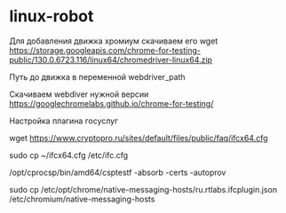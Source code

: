 # linux-robot

Для добавления движка хромиум скачиваем его  wget https://storage.googleapis.com/chrome-for-testing-public/130.0.6723.116/linux64/chromedriver-linux64.zip

Путь до движка в переменной webdriver_path

Скачиваем webdiver нужной версии https://googlechromelabs.github.io/chrome-for-testing/


Настройка плагина госуслуг

wget https://www.cryptopro.ru/sites/default/files/public/faq/ifcx64.cfg

sudo cp ~/ifcx64.cfg /etc/ifc.cfg

/opt/cprocsp/bin/amd64/csptestf -absorb -certs -autoprov

sudo cp /etc/opt/chrome/native-messaging-hosts/ru.rtlabs.ifcplugin.json /etc/chromium/native-messaging-hosts

